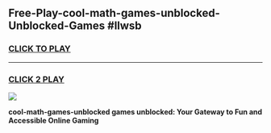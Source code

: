 
## Free-Play-cool-math-games-unblocked-Unblocked-Games #llwsb
<h3>
<a href="https://news.freeplayer.one?title=cool-math-games-unblocked&ref=8M">CLICK TO PLAY</a></h3>
<hr>

<h3>
<a href="https://news.freeplayer.one?title=cool-math-games-unblocked&ref=8M">CLICK 2 PLAY</a>
  
</h3>

<a href="https://news.freeplayer.one?title=cool-math-games-unblocked&ref=8M"><img src="https://clearcache.store/games.png"></a>


**cool-math-games-unblocked games unblocked: Your Gateway to Fun and Accessible Online Gaming**
